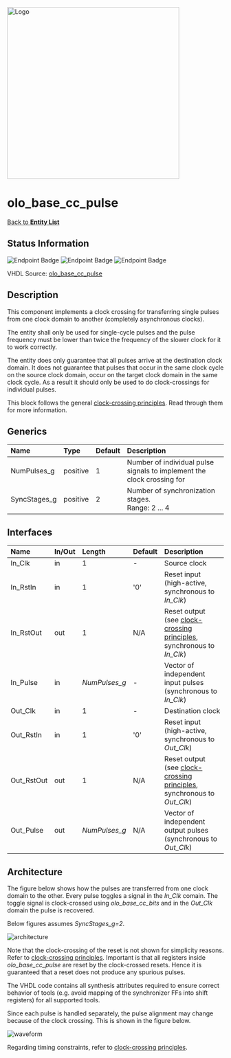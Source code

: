<img src="../Logo.png" alt="Logo" width="400">

# olo_base_cc_pulse

[Back to **Entity List**](../EntityList.md)

## Status Information

![Endpoint Badge](https://img.shields.io/endpoint?url=https://storage.googleapis.com/open-logic-badges/coverage/olo_base_cc_pulse.json?cacheSeconds=0)
![Endpoint Badge](https://img.shields.io/endpoint?url=https://storage.googleapis.com/open-logic-badges/branches/olo_base_cc_pulse.json?cacheSeconds=0)
![Endpoint Badge](https://img.shields.io/endpoint?url=https://storage.googleapis.com/open-logic-badges/issues/olo_base_cc_pulse.json?cacheSeconds=0)

VHDL Source: [olo_base_cc_pulse](../../src/base/vhdl/olo_base_cc_pulse.vhd)

## Description

This component implements a clock crossing for transferring single pulses from one clock domain to another (completely
asynchronous clocks).

The entity shall only be used for single-cycle pulses and the pulse frequency must be lower than twice the frequency of
the slower clock for it to work correctly.

The entity does only guarantee that all pulses arrive at the destination clock domain. It does not guarantee that pulses
that occur in the same clock cycle on the source clock domain, occur on the target clock domain in the same clock cycle.
As a result it should only be used to do clock-crossings for individual pulses.

This block follows the general [clock-crossing principles](clock_crossing_principles.md). Read through them for more
information.

## Generics

| Name         | Type     | Default | Description                                                  |
| :----------- | :------- | ------- | :----------------------------------------------------------- |
| NumPulses_g  | positive | 1       | Number of individual pulse signals to implement the clock crossing for |
| SyncStages_g | positive | 2       | Number of synchronization stages. <br />Range: 2 ... 4       |

## Interfaces

| Name       | In/Out | Length        | Default | Description                                                  |
| :--------- | :----- | :------------ | ------- | :----------------------------------------------------------- |
| In_Clk     | in     | 1             | -       | Source clock                                                 |
| In_RstIn   | in     | 1             | '0'     | Reset input (high-active, synchronous to _In_Clk_)           |
| In_RstOut  | out    | 1             | N/A     | Reset output (see [clock-crossing principles](clock_crossing_principles.md), synchronous to _In_Clk_) |
| In_Pulse   | in     | _NumPulses_g_ | -       | Vector of independent input pulses (synchronous to _In_Clk_) |
| Out_Clk    | in     | 1             | -       | Destination clock                                            |
| Out_RstIn  | in     | 1             | '0'     | Reset input (high-active, synchronous to _Out_Clk_)          |
| Out_RstOut | out    | 1             | N/A     | Reset output (see [clock-crossing principles](clock_crossing_principles.md), synchronous to _Out_Clk_) |
| Out_Pulse  | out    | _NumPulses_g_ | N/A     | Vector of independent output pulses (synchronous to _Out_Clk_) |

## Architecture

The figure below shows how the pulses are transferred from one clock domain to the other. Every pulse toggles a signal
in the _In_Clk_ comain. The toggle signal is clock-crossed using _olo_base_cc_bits_ and in the _Out_Clk_ domain the
pulse is recovered.

Below figures assumes _SyncStages_g=2_.

![architecture](./clock_crossings/olo_base_cc_pulse.svg)

Note that the clock-crossing of the reset is not shown for simplicity reasons. Refer to
[clock-crossing principles](clock_crossing_principles.md). Important is that all registers inside _olo_base_cc_pulse_
are reset by the clock-crossed resets. Hence it is guaranteed that a reset does not produce any spurious pulses.

The VHDL code contains all synthesis attributes required to ensure correct behavior of tools (e.g. avoid mapping of the
synchronizer FFs into shift registers) for all supported tools.

Since each pulse is handled separately, the pulse alignment may change because of the clock crossing. This is shown in
the figure below.

![waveform](./clock_crossings/olo_base_cc_pulse_wave.png)

Regarding timing constraints, refer to [clock-crossing principles](clock_crossing_principles.md).

